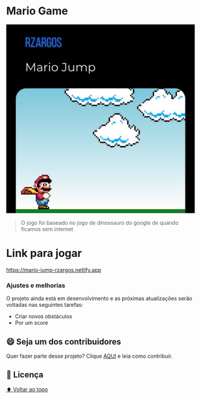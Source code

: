 # Mario Game

<img src="./images/mario-game.jpeg" alt="Jogo do Mario">

> O jogo foi baseado no jogo de dinossauro do google de quando ficamos sem internet

# Link para jogar
https://mario-jump-rzargos.netlify.app

### Ajustes e melhorias

O projeto ainda está em desenvolvimento e as próximas atualizações serão voltadas nas seguintes tarefas:

- Criar novos obstáculos
- Por um score

## 😄 Seja um dos contribuidores<br>

Quer fazer parte desse projeto? Clique [AQUI](CONTRIBUTING.md) e leia como contribuir.

## 📝 Licença


[⬆ Voltar ao topo](#Mario-Game)<br>
